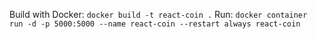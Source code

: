 Build with Docker: `docker build -t react-coin .`
Run: `docker container run -d -p 5000:5000 --name react-coin --restart always react-coin`
